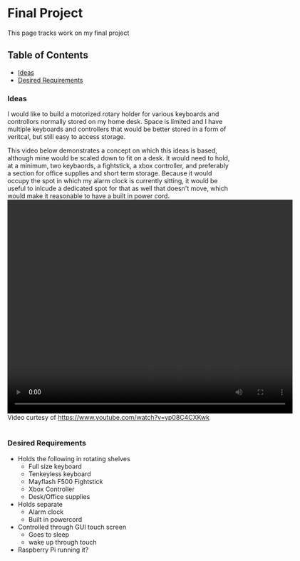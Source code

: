 # Final Project
This page tracks work on my final project

## Table of Contents
 - [Ideas](#ideas)
 - [Desired Requirements](#desired-requirements)


### Ideas
I would like to build a motorized rotary holder for various keyboards and controllors normally stored on my home desk.  Space is limited and I have multiple keyboards and controllers that would be better stored in a form of veritcal, but still easy to access storage.

This video <!--[here](diebold.mp4)--> below demonstrates a concept on which this ideas is based, although mine would be scaled down to fit on a desk.  It would need to hold, at a minimum, two keybaords, a fightstick, a xbox controller, and preferably a section for office supplies and short term storage. Because it would occupy the spot in which my alarm clock is currently sitting, it would be useful to inlcude a dedicated spot for that as well that doesn't move, which would make it reasonable to have a built in power cord.
<video width="640" height="480" controls>
  <source src="diebold.mp4" type="video/mp4">
</video>
Video curtesy of https://www.youtube.com/watch?v=yp08C4CXKwk

#

### Desired Requirements

- Holds the following in rotating shelves
  - Full size keyboard
  - Tenkeyless keyboard
  - Mayflash F500 Fightstick
  - Xbox Controller
  - Desk/Office supplies
- Holds separate
  - Alarm clock
  - Built in powercord
- Controlled through GUI touch screen
  - Goes to sleep
  - wake up through touch
- Raspberry Pi running it?



